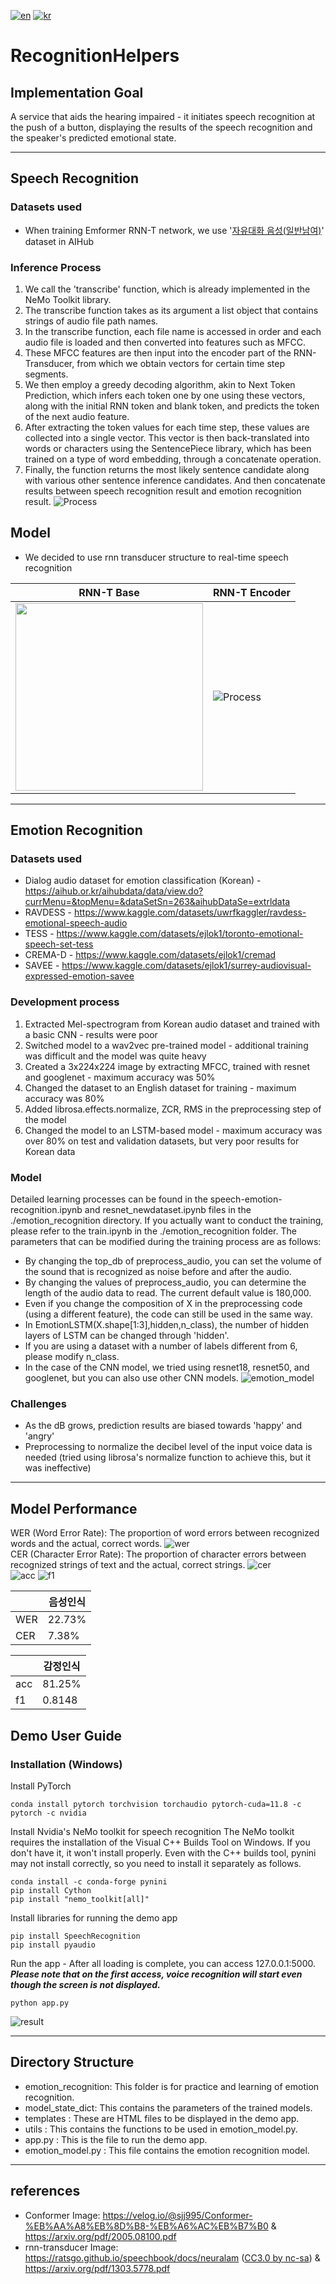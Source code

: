 [![en](https://img.shields.io/badge/lang-en-red.svg)](./README.md)
[![kr](https://img.shields.io/badge/lang-kr-yellow.svg)](./README-kr.md)

# **RecognitionHelpers**

## **Implementation Goal**
A service that aids the hearing impaired - it initiates speech recognition at the push of a button, displaying the results of the speech recognition and the speaker's predicted emotional state.

---
## **Speech Recognition**
### Datasets used
- When training Emformer RNN-T network, we use '[자유대화 음성(일반남여)](https://www.aihub.or.kr/aihubdata/data/view.do?currMenu=115&topMenu=100&aihubDataSe=realm&dataSetSn=109)' dataset in AIHub

### Inference Process
1. We call the 'transcribe' function, which is already implemented in the NeMo Toolkit library.
2. The transcribe function takes as its argument a list object that contains strings of audio file path names.
3. In the transcribe function, each file name is accessed in order and each audio file is loaded and then converted into features such as MFCC.
4. These MFCC features are then input into the encoder part of the RNN-Transducer, from which we obtain vectors for certain time step segments.
5. We then employ a greedy decoding algorithm, akin to Next Token Prediction, which infers each token one by one using these vectors, along with the initial RNN token and blank token, and predicts the token of the next audio feature.
6. After extracting the token values for each time step, these values are collected into a single vector. This vector is then back-translated into words or characters using the SentencePiece library, which has been trained on a type of word embedding, through a concatenate operation.
7. Finally, the function returns the most likely sentence candidate along with various other sentence inference candidates.
And then concatenate results between speech recognition result and emotion recognition result.
![Process](https://i.imgur.com/XXPvkk0.png)


## Model
* We decided to use rnn transducer structure to real-time speech recognition  

| RNN-T Base     | RNN-T Encoder  |
| -------------- | -------------- |
| <img src="https://i.imgur.com/45quMCC.png" style="display:inline;" width="300em" height="auto">| ![Process](https://velog.velcdn.com/images/sjj995/post/640e4929-603f-4b67-b677-cc703cd2aad5/image.png)   |

---
## **Emotion Recognition**
### Datasets used
- Dialog audio dataset for emotion classification (Korean) - https://aihub.or.kr/aihubdata/data/view.do?currMenu=&topMenu=&dataSetSn=263&aihubDataSe=extrldata
- RAVDESS - https://www.kaggle.com/datasets/uwrfkaggler/ravdess-emotional-speech-audio
- TESS - https://www.kaggle.com/datasets/ejlok1/toronto-emotional-speech-set-tess
- CREMA-D - https://www.kaggle.com/datasets/ejlok1/cremad
- SAVEE - https://www.kaggle.com/datasets/ejlok1/surrey-audiovisual-expressed-emotion-savee
  
### Development process
1. Extracted Mel-spectrogram from Korean audio dataset and trained with a basic CNN - results were poor
2. Switched model to a wav2vec pre-trained model - additional training was difficult and the model was quite heavy
3. Created a 3x224x224 image by extracting MFCC, trained with resnet and googlenet - maximum accuracy was 50%
4. Changed the dataset to an English dataset for training - maximum accuracy was 80%
5. Added librosa.effects.normalize, ZCR, RMS in the preprocessing step of the model
6. Changed the model to an LSTM-based model - maximum accuracy was over 80% on test and validation datasets, but very poor results for Korean data

### Model
Detailed learning processes can be found in the speech-emotion-recognition.ipynb and resnet_newdataset.ipynb files in the ./emotion_recognition directory.
If you actually want to conduct the training, please refer to the train.ipynb in the ./emotion_recognition folder.
The parameters that can be modified during the training process are as follows:
- By changing the top_db of preprocess_audio, you can set the volume of the sound that is recognized as noise before and after the audio.
- By changing the values of preprocess_audio, you can determine the length of the audio data to read. The current default value is 180,000.
- Even if you change the composition of X in the preprocessing code (using a different feature), the code can still be used in the same way.
- In EmotionLSTM(X.shape[1:3],hidden,n_class), the number of hidden layers of LSTM can be changed through 'hidden'.
- If you are using a dataset with a number of labels different from 6, please modify n_class.
- In the case of the CNN model, we tried using resnet18, resnet50, and googlenet, but you can also use other CNN models.
![emotion_model](./image/emotion_model_image.png)

### Challenges
- As the dB grows, prediction results are biased towards 'happy' and 'angry'
- Preprocessing to normalize the decibel level of the input voice data is needed (tried using librosa's normalize function to achieve this, but it was ineffective)
---

## Model Performance
WER (Word Error Rate): The proportion of word errors between recognized words and the actual, correct words.
![wer](./image/wer.png)  
CER (Character Error Rate): The proportion of character errors between recognized strings of text and the actual, correct strings.
![cer](./image/cer.png)  
![acc](./image/acc.png)
![f1](./image/f1.png)

|     | 음성인식 |
|-----|---------|
| WER | 22.73%  |
| CER | 7.38%   |

|     | 감정인식 |
|-----|---------|
| acc | 81.25%  |
| f1  | 0.8148  |

## **Demo User Guide**
### Installation (Windows)
Install PyTorch
~~~
conda install pytorch torchvision torchaudio pytorch-cuda=11.8 -c pytorch -c nvidia
~~~
Install Nvidia's NeMo toolkit for speech recognition
The NeMo toolkit requires the installation of the Visual C++ Builds Tool on Windows. If you don't have it, it won't install properly.
Even with the C++ builds tool, pynini may not install correctly, so you need to install it separately as follows.
~~~
conda install -c conda-forge pynini
pip install Cython
pip install "nemo_toolkit[all]"
~~~
Install libraries for running the demo app
~~~
pip install SpeechRecognition
pip install pyaudio
~~~
Run the app - After all loading is complete, you can access 127.0.0.1:5000. ___Please note that on the first access, voice recognition will start even though the screen is not displayed.___
~~~
python app.py
~~~
![result](./image/run_result.jpg)

---
## Directory Structure
- emotion_recognition: This folder is for practice and learning of emotion recognition.
- model_state_dict: This contains the parameters of the trained models.
- templates : These are HTML files to be displayed in the demo app.
- utils : This contains the functions to be used in emotion_model.py.
- app.py : This is the file to run the demo app.
- emotion_model.py : This file contains the emotion recognition model.


----
## references
* Conformer Image: https://velog.io/@sjj995/Conformer-%EB%AA%A8%EB%8D%B8-%EB%A6%AC%EB%B7%B0   &  https://arxiv.org/pdf/2005.08100.pdf 
* rnn-transducer Image: https://ratsgo.github.io/speechbook/docs/neuralam ([CC3.0 by nc-sa](https://creativecommons.org/licenses/by-nc-sa/3.0/))  &  https://arxiv.org/pdf/1303.5778.pdf